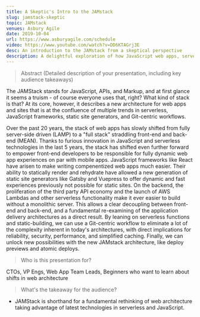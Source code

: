 ```yaml
---
title: A Skeptic's Intro to the JAMstack
slug: jamstack-skeptic
topic: JAMstack
venues: Asbury Agile
date: 2019-10-04
url: https://www.asburyagile.com/schedule
video: https://www.youtube.com/watch?v=DD6KTAGrj3E
desc: An introduction to the JAMstack from a skeptical perspective
description: A delightful exploration of how JavaScript web apps, serverless APIs, the static-site renaissance, and Git-centric workflows are enabling a whole new architecture, from a fellow skeptic wary of marketing acronyms.
---
```


> Abstract (Detailed description of your presentation, including key audience takeaways)

The JAMStack stands for JavaScript, APIs, and Markup, and at first glance it seems a truism - of course everyone uses that, right? What kind of stack is that? At its core, however, it describes a new architecture for web apps and sites that is at the confluence of multiple trends in serverless, JavaScript frameworks, static site generators, and Git-centric workflows.

Over the past 20 years, the stack of web apps has slowly shifted from fully server-side driven (LAMP) to a "full stack" straddling front-end and back-end (MEAN). Thanks to furious innovation in JavaScript and serverless technologies in the last 5 years, the stack has shifted even further forward to empower front-end developers to be responsible for fully dynamic web app experiences on par with mobile apps. JavaScript frameworks like React have arisen to make writing compenentized web apps much easier. Their ability to statically render and rehydrate have allowed a new generation of static site generators like Gatsby and Vuepress to offer dynamic and fast experiences previously not possible for static sites. On the backend, the proliferation of the third party API economy and the launch of AWS Lambdas and other serverless functionality make it ever easier to build without a monolithic server. This allows a clear decoupling between front-end and back-end, and a fundamental re-examining of the application delivery architectures as a direct result. By leaning on serverless functions and static-building, we can use a Git-centric workflow to eliminate a lot of the complexity inherent in today's architectures, with direct implications for reliability, security, performance, and simplified caching. Finally, we can unlock new possibilities with the new JAMstack architecture, like deploy previews and atomic deploys.

> Who is this presentation for?

CTOs, VP Engs, Web App Team Leads, Beginners who want to learn about shifts in web architecture

> What's the takeaway for the audience?

- JAMStack is shorthand for a fundamental rethinking of web architecture taking advantage of latest technologies in serverless and JavaScript.
